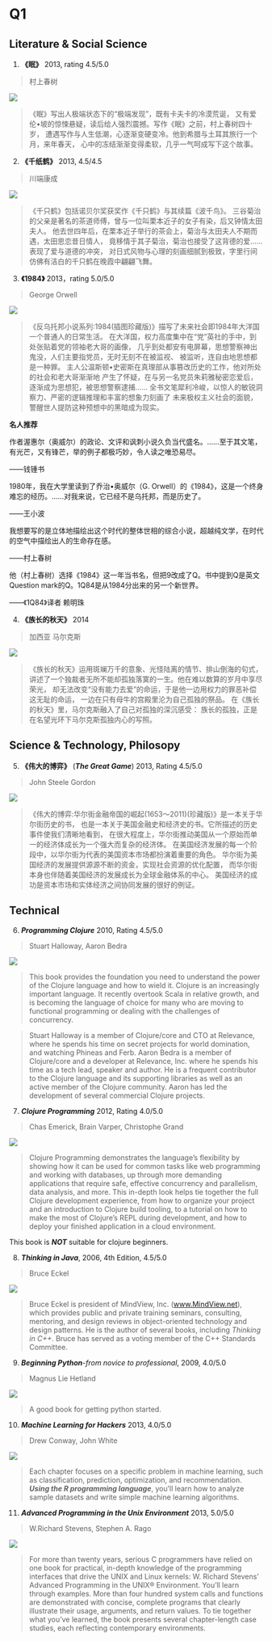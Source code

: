 # Q1
## Literature & Social Science
1. **《眠》** 2013, rating 4.5/5.0

> 村上春树

![](https://raw.githubusercontent.com/ArthurChiao/reading/master/image/mian_cscs.jpg)

> 《眠》写出人极端状态下的“极端发现”，既有卡夫卡的冷漠荒诞，
又有爱伦•坡的惊悚悬疑，读后给人强烈震撼。写作《眠》之前，村上春树四十岁，
遭遇写作与人生低潮，心逐渐变硬变冷。他到希腊与土耳其旅行一个月，来年春天，
心中的冻结渐渐变得柔软，几乎一气呵成写下这个故事。

2. **《千纸鹤》** 2013, 4.5/4.5

> 川端康成

![](https://raw.githubusercontent.com/ArthurChiao/reading/master/image/qzh_cdkc.jpg)

> 《千只鹤》包括诺贝尔奖获奖作《千只鹤》与其续篇《波千鸟》。
三谷菊治的父亲是著名的茶道师傅，曾与一位叫栗本近子的女子有染，后又钟情太田夫人。
他去世四年后，在栗本近子举行的茶会上，菊治与太田夫人不期而遇，太田思恋昔日情人，
竟移情于其子菊治，菊治也接受了这背德的爱……表现了爱与道德的冲突，
对日式风物与心理的刻画细腻到极致，字里行间仿佛有洁白的千只鹤在晚霞中翩翩飞舞。

3. **《1984》** 2013，rating 5.0/5.0

> George Orwell

![](https://raw.githubusercontent.com/ArthurChiao/reading/master/image/1984.jpg)

> 《反乌托邦小说系列:1984(插图珍藏版)》描写了未来社会即1984年大洋国一个普通人的日常生活。
在大洋国，权力高度集中在“党”英社的手中，到处张贴着党的领袖老大哥的画像，
几乎到处都安有电屏幕，思想警察神出鬼没，人们主要指党员，无时无刻不在被监视、
被监听，连自由地思想都是一种罪。
主人公温斯顿•史密斯在真理部从事篡改历史的工作，他对所处的社会和老大哥渐渐地
产生了怀疑，在与另一名党员朱莉雅秘密恋爱后，逐渐成为思想犯，被思想警察逮捕……
全书文笔犀利冷峻，以惊人的敏锐洞察力、严密的逻辑推理和丰富的想象力刻画了
未来极权主义社会的面貌，警醒世人提防这种预想中的黑暗成为现实。

**名人推荐**

作者渥惠尔（奥威尔）的政论、文评和讽刺小说久负当代盛名。……至于其文笔，有光芒，又有锋芒，举的例子都极巧妙，令人读之唯恐易尽。

——钱锺书

1980年，我在大学里读到了乔治•奥威尔（G. Orwell）的《1984》，这是一个终身难忘的经历。……对我来说，它已经不是乌托邦，而是历史了。

——王小波

我想要写的是立体地描绘出这个时代的整体世相的综合小说，超越纯文学，在时代的空气中描绘出人的生命存在感。

——村上春树

他（村上春树）选择《1984》这一年当书名，但把9改成了Q。书中提到Q是英文Question mark的Q。1Q84是从1984分出来的另一个新世界。

——《1Q84》译者 赖明珠

4. **《族长的秋天》** 2014

> 加西亚 马尔克斯

![](https://raw.githubusercontent.com/ArthurChiao/reading/master/image/Garcia_Marquez.jpg)

> 《族长的秋天》运用斑斓万千的意象、光怪陆离的情节、排山倒海的句式，
讲述了一个独裁者无所不能却孤独落寞的一生。他在难以数算的岁月中享尽荣光，
却无法改变“没有能力去爱”的命运，于是他一边用权力的罪恶补偿这无耻的命运，
一边在只有母牛的宫殿里沦为自己孤独的祭品。
在《族长的秋天》里，马尔克斯融入了自己对孤独的深沉感受：
族长的孤独，正是在名望光环下马尔克斯孤独内心的写照。 

## Science & Technology, Philosopy
5. **《伟大的博弈》** (***The Great Game***) 2013, Rating 4.5/5.0

>  John Steele Gordon

![](https://raw.githubusercontent.com/ArthurChiao/reading/master/image/the_great_game.jpg)

> 《伟大的博弈:华尔街金融帝国的崛起(1653～2011)(珍藏版)》是一本关于华尔街历史的书，
也是一本关于美国金融史和经济史的书。它所描述的历史事件使我们清晰地看到，
在很大程度上，华尔街推动美国从一个原始而单一的经济体成长为一个强大而复杂的经济体。
在美国经济发展的每一个阶段中，以华尔街为代表的美国资本市场都扮演着重要的角色。
华尔街为美国经济的发展提供源源不断的资金，实现社会资源的优化配置，
而华尔街本身也伴随着美国经济的发展成长为全球金融体系的中心。
美国经济的成功是资本市场和实体经济之间协同发展的很好的例证。

## Technical
6. ***Programming Clojure*** 2010, Rating 4.5/5.0

> Stuart Halloway, Aaron Bedra 

![](https://raw.githubusercontent.com/ArthurChiao/reading/master/image/programming_clojure.jpg)

> This book provides the foundation you need to understand the power of the 
Clojure language and how to wield it. Clojure is an increasingly important 
language. It recently overtook Scala in relative growth, and is becoming the 
language of choice for many who are moving to functional programming or 
dealing with the challenges of concurrency. 

> Stuart Halloway is a member of Clojure/core and CTO at Relevance, 
where he spends his time on secret projects for world domination, 
and watching Phineas and Ferb. 
Aaron Bedra is a member of Clojure/core and a developer at Relevance, Inc. 
where he spends his time as a tech lead, speaker and author. 
He is a frequent contributor to the Clojure language and its supporting 
libraries as well as an active member of the Clojure community. 
Aaron has led the development of several commercial Clojure projects.

7. ***Clojure Programming*** 2012, Rating 4.0/5.0

> Chas Emerick, Brain Varper, Christophe Grand

![](https://raw.githubusercontent.com/ArthurChiao/reading/master/image/clojure_programming.jpg)

> Clojure Programming demonstrates the language’s flexibility by showing how
it can be used for common tasks like web programming and working with 
databases, up through more demanding applications that require safe, 
effective concurrency and parallelism, data analysis, and more.
This in-depth look helps tie together the full Clojure development experience,
from how to organize your project and an introduction to Clojure build tooling,
to a tutorial on how to make the most of Clojure’s REPL during development,
and how to deploy your finished application in a cloud environment. 

This book is ***NOT*** suitable for clojure beginners.

8. ***Thinking in Java***, 2006, 4th Edition, 4.5/5.0

> Bruce Eckel 

![](https://raw.githubusercontent.com/ArthurChiao/reading/master/image/thinking_in_java.jpg)

> Bruce Eckel is president of MindView, Inc. (www.MindView.net),
which provides public and private training seminars, consulting, mentoring,
and design reviews in object-oriented technology and design patterns. 
He is the author of several books, including *Thinking in C++*. 
Bruce has served as a voting member of the C++ Standards Committee.

9. ***Beginning Python***-*from novice to professional*, 2009, 4.0/5.0

> Magnus Lie Hetland

![](https://raw.githubusercontent.com/ArthurChiao/reading/master/image/beginning_python_magnus.jpg)

> A good book for getting python started.

10. ***Machine Learning for Hackers*** 2013, 4.0/5.0

>  Drew Conway, John White

![](https://raw.githubusercontent.com/ArthurChiao/reading/master/image/machine_learning_for_hackers.jpg)

> Each chapter focuses on a specific problem in machine learning,
such as classification, prediction, optimization, and recommendation.
***Using the R programming language***, you’ll learn how to analyze sample datasets
and write simple machine learning algorithms.

11. ***Advanced Programming in the Unix Environment*** 2013, 5.0/5.0

> W.Richard Stevens, Stephen A. Rago 

![](https://raw.githubusercontent.com/ArthurChiao/reading/master/image/apue_3rd_edition.jpg)

> For more than twenty years, serious C programmers have relied on one book for practical, in-depth knowledge of the programming interfaces that drive the UNIX and Linux kernels: W. Richard Stevens’ Advanced Programming in the UNIX® Environment.  You’ll learn through examples. More than four hundred system calls and functions are demonstrated with concise, complete programs that clearly illustrate their usage, arguments, and return values. To tie together what you’ve learned, the book presents several chapter-length case studies, each reflecting contemporary environments.

